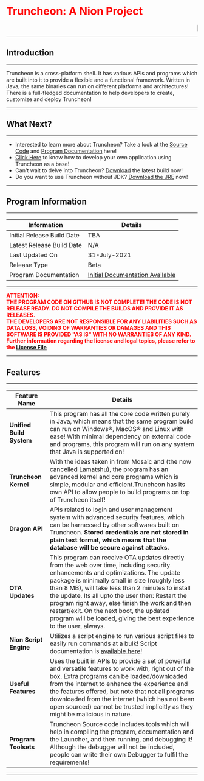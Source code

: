 # <span style="color:red">**Truncheon: A Nion Project**</span>

<marquee>| Truncheon is in the final stages now | There are almost 8 releases at the time of updating the website! | Truncheon is free and open source to everyone! If you'd like to contribute, please open a pull request! | No prior Java installation is required for Truncheon to run. |</marquee>

---

## Introduction

---

Truncheon is a cross-platform shell. It has various APIs and programs which are built into it to provide a flexible and a functional framework. Written in Java, the same binaries can run on different platforms and architectures! There is a full-fledged documentation to help developers to create, customize and deploy Truncheon!

---

## What Next?

---

* Interested to learn more about Truncheon? Take a look at the [Source Code](https://github.com/DAK404/Truncheon) and [Program Documentation](https://dak404.github.io/Truncheon/Documentation/index.html) here!
* [Click Here](https://github.com/DAK404/Truncheon/Readme.md) to know how to develop your own application using Truncheon as a base!
* Can't wait to delve into Truncheon? [Download](https://gitreleases.dev/gh/DAK404/Truncheon/latest/Truncheon.zip) the latest build now!
* Do you want to use Truncheon without JDK? [Download the JRE](https://github.com/DAK404/Truncheon/releases/tag/JRE) now!

---

## Program Information

---

| Information | Details |
--- | --- 
| Initial Release Build Date | TBA |
| Latest Release Build Date | N/A |
| Last Updated On | 31-July-2021 |
| Release Type | Beta |
| Program Documentation | [Initial Documentation Available](https://dak404.github.io/Truncheon/Documentation/index.html) |

---

<span style="color:#FF0000">**ATTENTION:  
THE PROGRAM CODE ON GITHUB IS NOT COMPLETE! THE CODE IS NOT RELEASE READY. DO NOT COMPILE THE BUILDS AND PROVIDE IT AS RELEASES.  
THE DEVELOPERS ARE NOT RESPONSIBLE FOR ANY LIABILITIES SUCH AS DATA LOSS, VOIDING OF WARRANTIES OR DAMAGES AND THIS SOFTWARE IS PROVIDED "AS IS" WITH NO WARRANTIES OF ANY KIND. 
Further information regarding the license and legal topics, please refer to the [License File](License.md)**

---

## Features

---

| Feature Name | Details |
| --- | --- |
|**Unified Build System** | This program has all the core code written purely in Java, which means that the same program build can run on Windows&reg;, MacOS&reg; and Linux with ease! With minimal dependency on external code and programs, this program will run on any system that Java is supported on! |
|**Truncheon Kernel** | With the ideas taken in from Mosaic and (the now cancelled Lamatshu), the program has an advanced kernel and core programs which is simple, modular and efficient.Truncheon has its own API to allow people to build programs on top of Truncheon itself! |
|**Dragon API** | APIs related to login and user management system with advanced security features, which can be harnessed by other softwares built on Truncheon. **Stored credentials are not stored in plain text format, which means that the database will be secure against attacks.**|
|**OTA Updates** | This program can receive OTA updates directly from the web over time, including security enhancements and optimizations. The update package is minimally small in size (roughly less than 8 MB), will take less than 2 minutes to install the update. Its all upto the user then: Restart the program right away, else finish the work and then restart/exit. On the next boot, the updated program will be loaded, giving the best experience to the user, always. |
|**Nion Script Engine**| Utilizes a script engine to run various script files to easily run commands at a bulk! Script documentation is [available here](https://dak404.github.io/Truncheon/Readme.html#nion-script-language)! |
|**Useful Features**| Uses the built in APIs to provide a set of powerful and versatile features to work with, right out of the box. Extra programs can be loaded/downloaded from the internet to enhance the experience and the features offered, but note that not all programs downloaded from the internet (which has not been open sourced) cannot be trusted implicitly as they might be malicious in nature.
|**Program Toolsets**| Truncheon Source code includes tools which will help in compiling the program, documentation and the Launcher, and then running, and debugging it! Although the debugger will not be included, people can write their own Debugger to fulfil the requirements!

---
